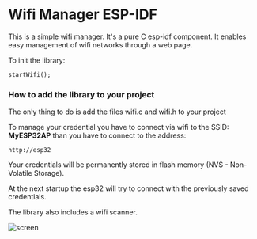 Wifi Manager ESP-IDF
====================

This is a simple wifi manager. It's a pure C esp-idf component.
It enables easy management of wifi networks through a web page.

To init the library:
```
startWifi();
```

### How to add the library to your project

The only thing to do is add the files 
wifi.c and wifi.h to your project

To manage your credential you have to connect via wifi to the SSID:
**MyESP32AP**
than you have to connect to the address:
```
http://esp32
```
Your credentials will be permanently stored in flash memory (NVS - Non-Volatile Storage).

At the next startup the esp32 will try to connect with the previously saved credentials.

The library also includes a wifi scanner. 

![screen](https://github.com/MattiaB01/Wifi_Manager_EspIDF/assets/104713814/ff005a4a-0c36-4aec-aef9-421d178e1be6)






